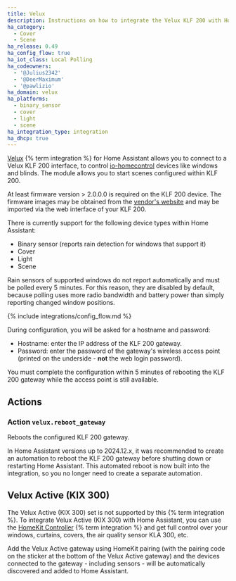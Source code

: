 ```yaml
---
title: Velux
description: Instructions on how to integrate the Velux KLF 200 with Home Assistant.
ha_category:
  - Cover
  - Scene
ha_release: 0.49
ha_config_flow: true
ha_iot_class: Local Polling
ha_codeowners:
  - '@Julius2342'
  - '@DeerMaximum'
  - '@pawlizio'
ha_domain: velux
ha_platforms:
  - binary_sensor
  - cover
  - light
  - scene
ha_integration_type: integration
ha_dhcp: true
---
```


[Velux](https://www.velux.com/) {% term integration %} for Home Assistant allows you to connect to a Velux KLF 200 interface, to control [io-homecontrol](http://www.io-homecontrol.com) devices like windows and blinds. The module allows you to start scenes configured within KLF 200.

At least firmware version > 2.0.0.0 is required on the KLF 200 device. The firmware images may be obtained from the [vendor's website](https://www.velux.com/klf200) and may be imported via the web interface of your KLF 200.

There is currently support for the following device types within Home Assistant:

- Binary sensor (reports rain detection for windows that support it)
- Cover
- Light
- Scene

Rain sensors of supported windows do not report automatically and must be polled every 5 minutes. For this reason, they are disabled by default, because polling uses more radio bandwidth and battery power than simply reporting changed window positions.

{% include integrations/config_flow.md %}

During configuration, you will be asked for a hostname and password:

- Hostname: enter the IP address of the KLF 200 gateway.
- Password: enter the password of the gateway's wireless access point (printed on the underside - **not** the web login password).

You must complete the configuration within 5 minutes of rebooting the KLF 200 gateway while the access point is still available.

## Actions

### Action `velux.reboot_gateway`

Reboots the configured KLF 200 gateway.

In Home Assistant versions up to 2024.12.x, it was recommended to create an automation to reboot the KLF 200 gateway before shutting down or restarting Home Assistant. This automated reboot is now built into the integration, so you no longer need to create a separate automation.

## Velux Active (KIX 300)

The Velux Active (KIX 300) set is not supported by this {% term integration %}. To integrate Velux Active (KIX 300) with Home Assistant, you can use the [HomeKit Controller](/integrations/homekit_controller) {% term integration %} and get full control over your windows, curtains, covers, the air quality sensor KLA 300, etc.

Add the Velux Active gateway using HomeKit pairing (with the pairing code on the sticker at the bottom of the Velux Active gateway) and the devices connected to the gateway - including sensors - will be automatically discovered and added to Home Assistant.
